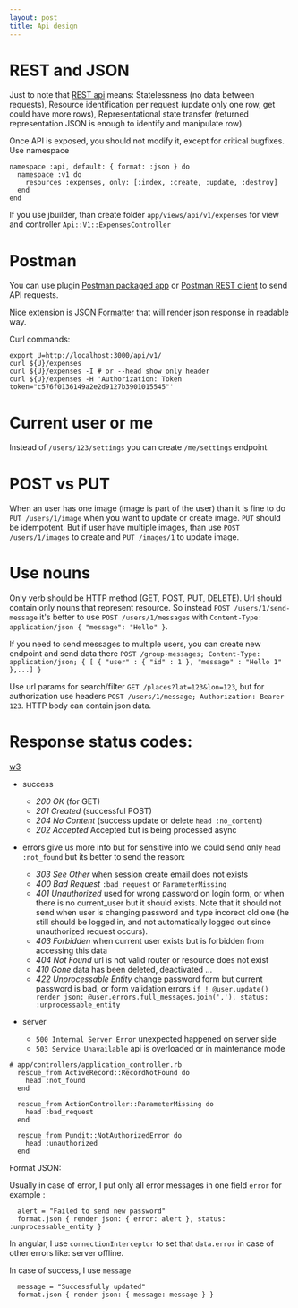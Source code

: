 ```yaml
---
layout: post
title: Api design
---
```


# REST and JSON

Just to note that [REST
api](https://en.wikipedia.org/wiki/Representational_state_transfer) means:
Statelessness (no data between requests), Resource identification per request
(update only one row, get could have more rows), Representational state transfer
(returned representation JSON is enough to identify and manipulate row).

Once API is exposed, you should not modify it, except for critical bugfixes. Use
namespace

~~~
namespace :api, default: { format: :json } do
  namespace :v1 do
    resources :expenses, only: [:index, :create, :update, :destroy]
  end
end
~~~

If you use jbuilder, than create folder `app/views/api/v1/expenses` for view and
controller `Api::V1::ExpensesController`

# Postman

You can use plugin
[Postman packaged
app](https://chrome.google.com/webstore/detail/postman/fhbjgbiflinjbdggehcddcbncdddomop?hl=en)
or [Postman REST
client](https://chrome.google.com/webstore/detail/postman-rest-client/fdmmgilgnpjigdojojpjoooidkmcomcm?hl=en)
to send API requests.

Nice extension is [JSON
Formatter](https://chrome.google.com/webstore/detail/json-formatter/bcjindcccaagfpapjjmafapmmgkkhgoa)
that will render json response in readable way.

Curl commands:

~~~
export U=http://localhost:3000/api/v1/
curl ${U}/expenses
curl ${U}/expenses -I # or --head show only header
curl ${U}/expenses -H 'Authorization: Token token="c576f0136149a2e2d9127b3901015545"'
~~~

# Current user or me

Instead of `/users/123/settings` you can create `/me/settings` endpoint.

# POST vs PUT

When an user has one image (image is part of the user) than it is fine to do
`PUT /users/1/image` when you want to update or create image.
`PUT` should be idempotent.
But if user have multiple images, than use `POST /users/1/images` to create and
`PUT /images/1` to update image.

# Use nouns

Only verb should be HTTP method (GET, POST, PUT, DELETE). Url should contain
only nouns that represent resource. So instead `POST /users/1/send-message` it's
better to use `POST /users/1/messages` with `Content-Type: application/json
{ "message": "Hello" }`.

If you need to send messages to multiple users, you can create new endpoint and
send data there `POST /group-messages; Content-Type: application/json; { [ {
"user" : { "id" : 1 }, "message" : "Hello 1" },...] }`

Use url params for search/filter `GET /places?lat=123&lon=123`, but for
authorization use headers `POST /users/1/message; Authorization: Bearer 123`.
HTTP body can contain json data.

# Response status codes:

[w3](https://www.w3.org/Protocols/rfc2616/rfc2616-sec10.html)

* success
  * *200 OK* (for GET)
  * *201 Created* (successful POST)
  * *204 No Content* (success update or delete `head :no_content`)
  * *202 Accepted* Accepted but is being processed async
* errors give us more info but for sensitive info we could send only `head
  :not_found` but its better to send the reason:
  * *303 See Other* when session create email does not exists
  * *400 Bad Request*  `:bad_request` or `ParameterMissing`
  * *401 Unauthorized* used for wrong password on login form, or when there is
    no current_user but it should exists. Note that it should not send when user
    is changing password and type incorect old one (he still should be logged
    in, and not automatically logged out since unauthorized request occurs).
  * *403 Forbidden* when current user exists but is forbidden from accessing
    this data
  * *404 Not Found* url is not valid router or resource does not exist
  * *410 Gone* data has been deleted, deactivated ...
  * *422 Unprocessable Entity* change password form but current password is bad,
    or form validation errors `if ! @user.update() render json: @user.errors.full_messages.join(','), status: :unprocessable_entity`

* server
  * `500 Internal Server Error` unexpected happened on server side
  * `503 Service Unavailable` api is overloaded or in maintenance mode

~~~
# app/controllers/application_controller.rb
  rescue_from ActiveRecord::RecordNotFound do
    head :not_found
  end

  rescue_from ActionController::ParameterMissing do
    head :bad_request
  end

  rescue_from Pundit::NotAuthorizedError do
    head :unauthorized
  end
~~~

Format JSON:

Usually in case of error, I put only all error messages in one field `error` for
example :

~~~
  alert = "Failed to send new password"
  format.json { render json: { error: alert }, status: :unprocessable_entity }
~~~

In angular, I use `connectionInterceptor` to set that `data.error` in case of
other errors like: server offline.

In case of success, I use `message`

~~~
  message = "Successfully updated"
  format.json { render json: { message: message } }
~~~
